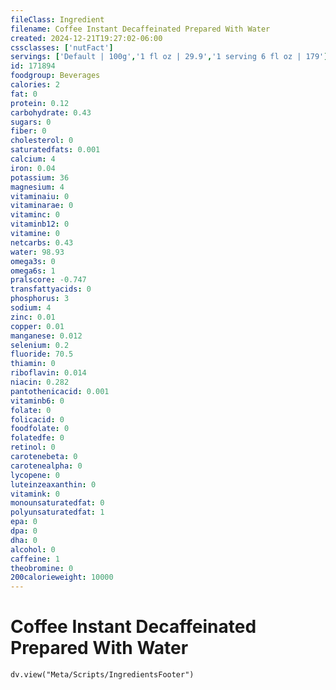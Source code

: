 ```yaml
---
fileClass: Ingredient
filename: Coffee Instant Decaffeinated Prepared With Water
created: 2024-12-21T19:27:02-06:00
cssclasses: ['nutFact']
servings: ['Default | 100g','1 fl oz | 29.9','1 serving 6 fl oz | 179']
id: 171894
foodgroup: Beverages
calories: 2
fat: 0
protein: 0.12
carbohydrate: 0.43
sugars: 0
fiber: 0
cholesterol: 0
saturatedfats: 0.001
calcium: 4
iron: 0.04
potassium: 36
magnesium: 4
vitaminaiu: 0
vitaminarae: 0
vitaminc: 0
vitaminb12: 0
vitamine: 0
netcarbs: 0.43
water: 98.93
omega3s: 0
omega6s: 1
pralscore: -0.747
transfattyacids: 0
phosphorus: 3
sodium: 4
zinc: 0.01
copper: 0.01
manganese: 0.012
selenium: 0.2
fluoride: 70.5
thiamin: 0
riboflavin: 0.014
niacin: 0.282
pantothenicacid: 0.001
vitaminb6: 0
folate: 0
folicacid: 0
foodfolate: 0
folatedfe: 0
retinol: 0
carotenebeta: 0
carotenealpha: 0
lycopene: 0
luteinzeaxanthin: 0
vitamink: 0
monounsaturatedfat: 0
polyunsaturatedfat: 1
epa: 0
dpa: 0
dha: 0
alcohol: 0
caffeine: 1
theobromine: 0
200calorieweight: 10000
---
```


# Coffee Instant Decaffeinated Prepared With Water

```dataviewjs
dv.view("Meta/Scripts/IngredientsFooter")
```